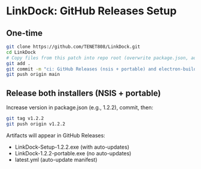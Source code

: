 # LinkDock: GitHub Releases Setup

## One-time
```bash
git clone https://github.com/TENET808/LinkDock.git
cd LinkDock
# Copy files from this patch into repo root (overwrite package.json, add .github/workflows/release.yml)
git add .
git commit -m "ci: GitHub Releases (nsis + portable) and electron-builder publish"
git push origin main
```

## Release both installers (NSIS + portable)
Increase version in package.json (e.g., 1.2.2), commit, then:
```bash
git tag v1.2.2
git push origin v1.2.2
```
Artifacts will appear in GitHub Releases:
- LinkDock-Setup-1.2.2.exe (with auto-updates)
- LinkDock-1.2.2-portable.exe (no auto-updates)
- latest.yml (auto-update manifest)

